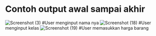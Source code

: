 # Contoh output awal sampai akhir
![Screenshot (3)](https://github.com/user-attachments/assets/649eee73-25fd-4173-9449-5b3fc12335a5)
#User menginput nama nya
![Screenshot (18)](https://github.com/user-attachments/assets/f8f76b9a-9a48-46de-86c0-f757c6356cf7)
#User menginput kelas
![Screenshot (19)](https://github.com/user-attachments/assets/ef75d135-eb89-42a0-acd7-950816e81510)
#User memasukkan harga barang
